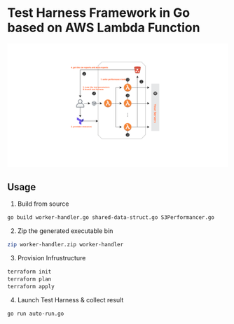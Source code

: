 # Test Harness Framework in Go based on AWS Lambda Function

![](test-harness-framework-go.png)

## Usage

1. Build from source

```bash
go build worker-handler.go shared-data-struct.go S3Performancer.go
```

2. Zip the generated executable bin

```bash
zip worker-handler.zip worker-handler
```

3. Provision Infrustructure

```bash
terraform init
terraform plan
terraform apply
```

4. Launch Test Harness & collect result

```bash
go run auto-run.go
```